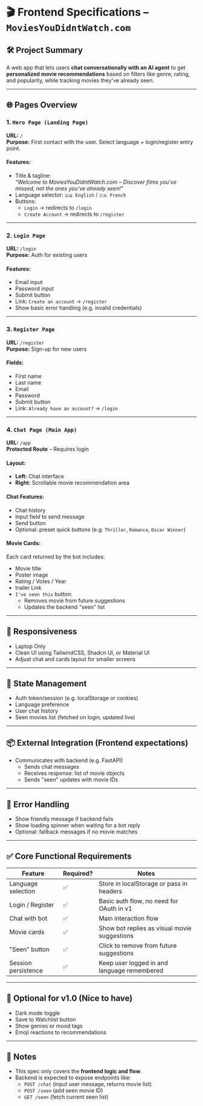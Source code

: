 # 🎬 Frontend Specifications – `MoviesYouDidntWatch.com`

## 🛠️ Project Summary
A web app that lets users **chat conversationally with an AI agent** to get **personalized movie recommendations** based on filters like genre, rating, and popularity, while tracking movies they've already seen.

---

## 🌐 Pages Overview

### 1. `Hero Page (Landing Page)`
**URL:** `/`  
**Purpose:** First contact with the user. Select language + login/register entry point.

#### Features:
- Title & tagline:  
  _“Welcome to MoviesYouDidntWatch.com – Discover films you've missed, not the ones you've already seen!”_
- Language selector: `🇬🇧 English` / `🇫🇷 French`
- Buttons:
  - `Login` → redirects to `/login`
  - `Create Account` → redirects to `/register`

---

### 2. `Login Page`
**URL:** `/login`  
**Purpose:** Auth for existing users

#### Features:
- Email input
- Password input
- Submit button
- Link: `Create an account` → `/register`
- Show basic error handling (e.g. invalid credentials)

---

### 3. `Register Page`
**URL:** `/register`  
**Purpose:** Sign-up for new users

#### Fields:
- First name
- Last name
- Email
- Password
- Submit button
- Link: `Already have an account?` → `/login`

---

### 4. `Chat Page (Main App)`
**URL:** `/app`  
**Protected Route** – Requires login

#### Layout:
- **Left:** Chat interface
- **Right:** Scrollable movie recommendation area

#### Chat Features:
- Chat history
- Input field to send message
- Send button
- Optional: preset quick buttons (e.g. `Thriller`, `Romance`, `Oscar Winner`)

#### Movie Cards:
Each card returned by the bot includes:
- Movie title
- Poster image
- Rating / Votes / Year
- trailer Link
- `I've seen this` button:
  - Removes movie from future suggestions
  - Updates the backend "seen" list

---

## 📱 Responsiveness
- Laptop Only
- Clean UI using TailwindCSS, Shadcn UI, or Material UI
- Adjust chat and cards layout for smaller screens

---

## 🔄 State Management
- Auth token/session (e.g. localStorage or cookies)
- Language preference
- User chat history
- Seen movies list (fetched on login, updated live)

---

## 📦 External Integration (Frontend expectations)
- Communicates with backend (e.g. FastAPI)
  - Sends chat messages
  - Receives response: list of movie objects
  - Sends "seen" updates with movie IDs

---

## 🧪 Error Handling
- Show friendly message if backend fails
- Show loading spinner when waiting for a bot reply
- Optional: fallback messages if no movie matches

---

## ✅ Core Functional Requirements

| Feature                | Required? | Notes                                              |
|------------------------|-----------|----------------------------------------------------|
| Language selection     | ✅         | Store in localStorage or pass in headers           |
| Login / Register       | ✅         | Basic auth flow, no need for OAuth in v1           |
| Chat with bot          | ✅         | Main interaction flow                              |
| Movie cards            | ✅         | Show bot replies as visual movie suggestions       |
| "Seen" button          | ✅         | Click to remove from future suggestions            |
| Session persistence    | ✅         | Keep user logged in and language remembered        |

---

## 🧹 Optional for v1.0 (Nice to have)
- Dark mode toggle
- Save to Watchlist button
- Show genres or mood tags
- Emoji reactions to recommendations

---

## 🔐 Notes
- This spec only covers the **frontend logic and flow**.
- Backend is expected to expose endpoints like:
  - `POST /chat` (input user message, returns movie list)
  - `POST /seen` (add seen movie ID)
  - `GET /seen` (fetch current seen list)

